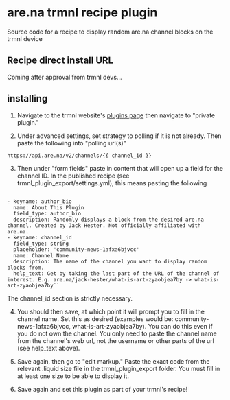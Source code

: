 # are.na trmnl recipe plugin

Source code for a recipe to display random are.na channel blocks on the trmnl device

## Recipe direct install URL

Coming after approval from trmnl devs...

## installing 

1. Navigate to the trmnl website's <a href="https://usetrmnl.com/plugins">plugins page</a> then navigate to "private plugin."

2. Under advanced settings, set strategy to polling if it is not already. Then paste the following into "polling url(s)"

``https://api.are.na/v2/channels/{{ channel_id }}``

3. Then under "form fields" paste in content that will open up a field for the channel ID. In the published recipe (see trmnl_plugin_export/settings.yml), this means pasting the following 

<code>
- keyname: author_bio
  name: About This Plugin
  field_type: author_bio
  description: Randomly displays a block from the desired are.na channel. Created by Jack Hester. Not officially affiliated with are.na.
- keyname: channel_id
  field_type: string
  placeholder: 'community-news-1afxa6bjvcc'
  name: Channel Name
  description: The name of the channel you want to display random blocks from.
  help_text: Get by taking the last part of the URL of the channel of interest. E.g. are.na/jack-hester/what-is-art-zyaobjea7by -> what-is-art-zyaobjea7by``
</code>

The channel_id section is strictly necessary.

4. You should then save, at which point it will prompt you to fill in the channel name. Set this as desired (examples would be: community-news-1afxa6bjvcc, what-is-art-zyaobjea7by). You can do this even if you do not own the channel. You only need to paste the channel name from the channel's web url, not the username or other parts of the url (see help_text above).

5. Save again, then go to "edit markup." Paste the exact code from the relevant .liquid size file in the trmnl_plugin_export folder. You must fill in at least one size to be able to display it.

6. Save again and set this plugin as part of your trmnl's recipe!
